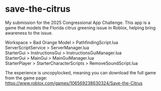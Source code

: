 # save-the-citrus
My submission for the 2025 Congressional App Challenge. This app is a game that models the Florida citrus greening issue in Roblox, helping bring awareness to the issue.

Workspace > Bad Orange Model > PathfindingScript.lua  
ServerScriptService > ServerManager.lua  
StarterGui > InstructionsGui > InstructionsGuiManager.lua  
StarterGui > MainGui > MainGuiManager.lua  
StarterPlayer > StarterCharacterScripts > RemoveSoundScript.lua  

The experience is uncopylocked, meaning you can download the full game from the game page: https://www.roblox.com/games/106569238630324/Save-the-Citrus
